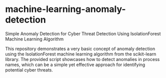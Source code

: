 # machine-learning-anomaly-detection
Simple Anomaly Detection for Cyber Threat Detection Using IsolationForest Machine Learning Algorithm

This repository demonstrates a very basic concept of anomaly detection using the IsolationForest machine learning algorithm from the scikit-learn library. The provided script showcases how to detect anomalies in process names, which can be a simple yet effective approach for identifying potential cyber threats.


